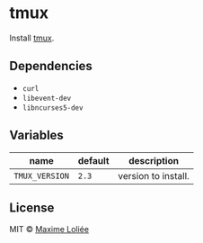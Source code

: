 # tmux

Install [tmux](https://tmux.github.io/).

## Dependencies

- `curl`
- `libevent-dev`
- `libncurses5-dev`

## Variables

name             | default   | description
-----------------|-----------|----------------------------------
`TMUX_VERSION` | `2.3` | version to install.

## License

MIT © [Maxime Loliée](https://github.com/loliee/)
